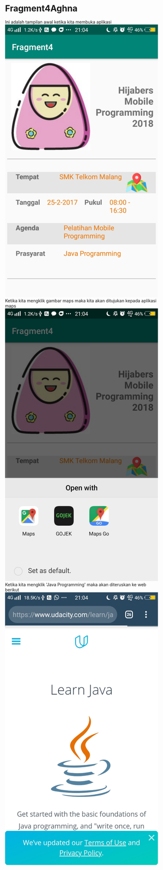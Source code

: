 # Fragment4Aghna

Ini adalah tampilan awal ketika kita membuka aplikasi
![alt text](https://github.com/aghnaz/Fragment4Aghna/blob/master/Fragment4_1.jpeg)
Ketika kita mengklik gambar maps maka kita akan ditujukan kepada aplikasi maps
![alt text](https://github.com/aghnaz/Fragment4Aghna/blob/master/Fragment4_2.jpeg)
Ketika kita mengklik 'Java Programming' maka akan diteruskan ke web berikut
![alt text](https://github.com/aghnaz/Fragment4Aghna/blob/master/Fragment4_3.jpeg)
